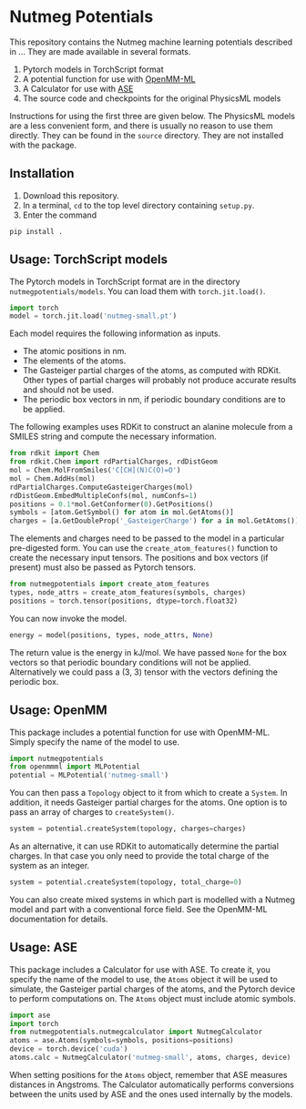 # Nutmeg Potentials

This repository contains the Nutmeg machine learning potentials described in ...
They are made available in several formats.

1. Pytorch models in TorchScript format
2. A potential function for use with [OpenMM-ML](https://github.com/openmm/openmm-ml)
3. A Calculator for use with [ASE](https://wiki.fysik.dtu.dk/ase/index.html)
4. The source code and checkpoints for the original PhysicsML models

Instructions for using the first three are given below.  The PhysicsML models are a less
convenient form, and there is usually no reason to use them directly.  They can be found
in the `source` directory.  They are not installed with the package.

## Installation

1. Download this repository.
2. In a terminal, `cd` to the top level directory containing `setup.py`.
3. Enter the command

```
pip install .
```

## Usage: TorchScript models

The Pytorch models in TorchScript format are in the directory `nutmegpotentials/models`.
You can load them with `torch.jit.load()`.

```python
import torch
model = torch.jit.load('nutmeg-small.pt')
```

Each model requires the following information as inputs.

- The atomic positions in nm.
- The elements of the atoms.
- The Gasteiger partial charges of the atoms, as computed with RDKit.  Other types of
  partial charges will probably not produce accurate results and should not be used.
- The periodic box vectors in nm, if periodic boundary conditions are to be applied.

The following examples uses RDKit to construct an alanine molecule from a SMILES string and
compute the necessary information.

```python
from rdkit import Chem
from rdkit.Chem import rdPartialCharges, rdDistGeom
mol = Chem.MolFromSmiles('C[CH](N)C(O)=O')
mol = Chem.AddHs(mol)
rdPartialCharges.ComputeGasteigerCharges(mol)
rdDistGeom.EmbedMultipleConfs(mol, numConfs=1)
positions = 0.1*mol.GetConformer(0).GetPositions()
symbols = [atom.GetSymbol() for atom in mol.GetAtoms()]
charges = [a.GetDoubleProp('_GasteigerCharge') for a in mol.GetAtoms()]
```

The elements and charges need to be passed to the model in a particular pre-digested form.
You can use the `create_atom_features()` function to create the necessary input tensors.
The positions and box vectors (if present) must also be passed as Pytorch tensors.

```python
from nutmegpotentials import create_atom_features
types, node_attrs = create_atom_features(symbols, charges)
positions = torch.tensor(positions, dtype=torch.float32)
```

You can now invoke the model.

```python
energy = model(positions, types, node_attrs, None)
```

The return value is the energy in kJ/mol.  We have passed `None` for the box vectors so
that periodic boundary conditions will not be applied.  Alternatively we could pass a
(3, 3) tensor with the vectors defining the periodic box.

## Usage: OpenMM

This package includes a potential function for use with OpenMM-ML.  Simply specify
the name of the model to use.

```python
import nutmegpotentials
from openmmml import MLPotential
potential = MLPotential('nutmeg-small')
```

You can then pass a `Topology` object to it from which to create a `System`.  In addition,
it needs Gasteiger partial charges for the atoms.  One option is to pass an array of charges
to `createSystem()`.

```python
system = potential.createSystem(topology, charges=charges)
```

As an alternative, it can use RDKit to automatically determine the partial charges.  In
that case you only need to provide the total charge of the system as an integer.

```python
system = potential.createSystem(topology, total_charge=0)
```

You can also create mixed systems in which part is modelled with a Nutmeg model and part
with a conventional force field.  See the OpenMM-ML documentation for details.

## Usage: ASE

This package includes a Calculator for use with ASE.  To create it, you specify the
name of the model to use, the `Atoms` object it will be used to simulate, the Gasteiger
partial charges of the atoms, and the Pytorch device to perform computations on.  The
`Atoms` object must include atomic symbols.

```python
import ase
import torch
from nutmegpotentials.nutmegcalculator import NutmegCalculator
atoms = ase.Atoms(symbols=symbols, positions=positions)
device = torch.device('cuda')
atoms.calc = NutmegCalculator('nutmeg-small', atoms, charges, device)
```

When setting positions for the `Atoms` object, remember that ASE measures distances
in Angstroms.  The Calculator automatically performs conversions between the units
used by ASE and the ones used internally by the models.
